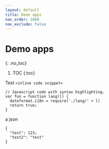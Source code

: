 ```yaml
---
layout: default
title: Demo apps
nav_order: 1000
nav_exclude: false
---
```


# Demo apps
{: .no_toc}

1. TOC
{:toc}

Test `<inline code snippet>`

```
// Javascript code with syntax highlighting.
var fun = function lang(l) {
  dateformat.i18n = require('./lang/' + l)
  return true;
}
```
a json
```
{
  "test": 123;
  "test2": "test"
}
```
